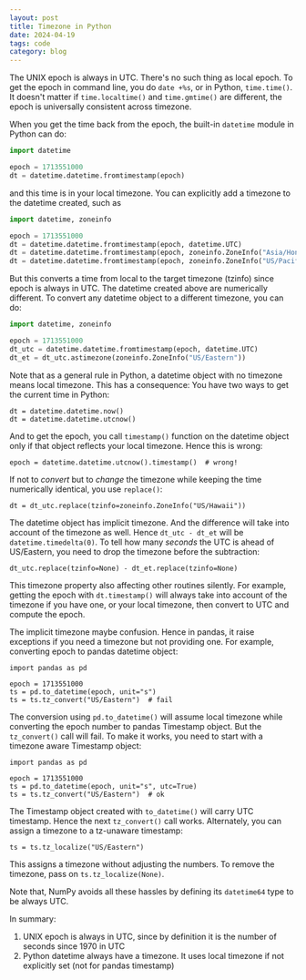 ```yaml
---
layout: post
title: Timezone in Python
date: 2024-04-19
tags: code
category: blog
---
```


The UNIX epoch is always in UTC. There's no such thing as local epoch. To get
the epoch in command line, you do `date +%s`, or in Python, `time.time()`. It
doesn't matter if `time.localtime()` and `time.gmtime()` are different, the
epoch is universally consistent across timezone.

When you get the time back from the epoch, the built-in `datetime` module in
Python can do:

```python
import datetime

epoch = 1713551000
dt = datetime.datetime.fromtimestamp(epoch)
```

and this time is in your local timezone. You can explicitly add a timezone to
the datetime created, such as

```python
import datetime, zoneinfo

epoch = 1713551000
dt = datetime.datetime.fromtimestamp(epoch, datetime.UTC)
dt = datetime.datetime.fromtimestamp(epoch, zoneinfo.ZoneInfo("Asia/Hong_Kong"))
dt = datetime.datetime.fromtimestamp(epoch, zoneinfo.ZoneInfo("US/Pacific"))
```

But this converts a time from local to the target timezone (tzinfo) since epoch
is always in UTC. The datetime created above are numerically different. To
convert any datetime object to a different timezone, you can do:

```python
import datetime, zoneinfo

epoch = 1713551000
dt_utc = datetime.datetime.fromtimestamp(epoch, datetime.UTC)
dt_et = dt_utc.astimezone(zoneinfo.ZoneInfo("US/Eastern"))
```

Note that as a general rule in Python, a datetime object with no timezone means
local timezone. This has a consequence: You have two ways to get the current time in Python:

```
dt = datetime.datetime.now()
dt = datetime.datetime.utcnow()
```

And to get the epoch, you call `timestamp()` function on the datetime object
only if that object reflects your local timezone. Hence this is wrong:

```
epoch = datetime.datetime.utcnow().timestamp()  # wrong!
```

If not to *convert* but to *change* the timezone while keeping the time
numerically identical, you use `replace()`:

```
dt = dt_utc.replace(tzinfo=zoneinfo.ZoneInfo("US/Hawaii"))
```

The datetime object has implicit timezone. And the difference will take into
account of the timezone as well. Hence `dt_utc - dt_et` will be
`datetime.timedelta(0)`. To tell how many *seconds* the UTC is ahead of
US/Eastern, you need to drop the timezone before the subtraction:

```
dt_utc.replace(tzinfo=None) - dt_et.replace(tzinfo=None)
```

This timezone property also affecting other routines silently. For example,
getting the epoch with `dt.timestamp()` will always take into account of the
timezone if you have one, or your local timezone, then convert to UTC and
compute the epoch.

The implicit timezone maybe confusion. Hence in pandas, it raise exceptions if
you need a timezone but not providing one. For example, converting epoch to
pandas datetime object:

```
import pandas as pd

epoch = 1713551000
ts = pd.to_datetime(epoch, unit="s")
ts = ts.tz_convert("US/Eastern")  # fail
```

The conversion using `pd.to_datetime()` will assume local timezone while
converting the epoch number to pandas Timestamp object. But the `tz_convert()`
call will fail. To make it works, you need to start with a timezone aware
Timestamp object:

```
import pandas as pd

epoch = 1713551000
ts = pd.to_datetime(epoch, unit="s", utc=True)
ts = ts.tz_convert("US/Eastern")  # ok
```

The Timestamp object created with `to_datetime()` will carry UTC timestamp.
Hence the next `tz_convert()` call works. Alternately, you can assign a
timezone to a tz-unaware timestamp:

```
ts = ts.tz_localize("US/Eastern")
```

This assigns a timezone without adjusting the numbers. To remove the timezone,
pass on `ts.tz_localize(None)`.

Note that, NumPy avoids all these hassles by defining its `datetime64` type to
be always UTC.


In summary:

1. UNIX epoch is always in UTC, since by definition it is the number of seconds since 1970 in UTC
2. Python datetime always have a timezone. It uses local timezone if not explicitly set (not for pandas timestamp)
